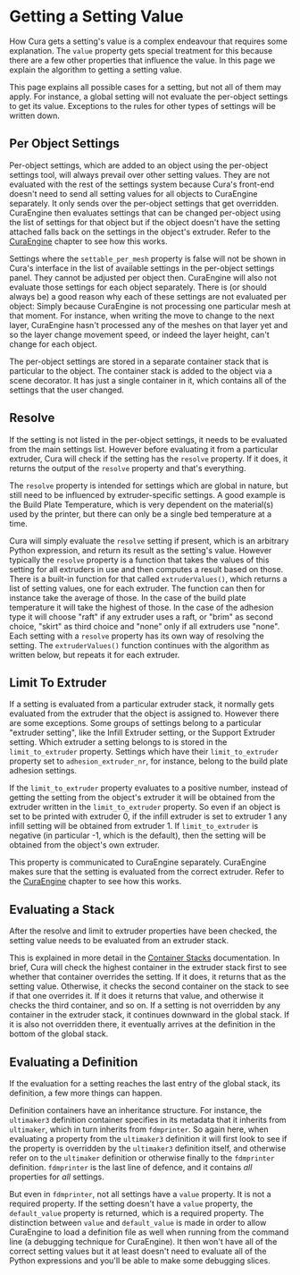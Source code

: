 Getting a Setting Value
====
How Cura gets a setting's value is a complex endeavour that requires some explanation. The `value` property gets special treatment for this because there are a few other properties that influence the value. In this page we explain the algorithm to getting a setting value.

This page explains all possible cases for a setting, but not all of them may apply. For instance, a global setting will not evaluate the per-object settings to get its value. Exceptions to the rules for other types of settings will be written down.

Per Object Settings
----
Per-object settings, which are added to an object using the per-object settings tool, will always prevail over other setting values. They are not evaluated with the rest of the settings system because Cura's front-end doesn't need to send all setting values for all objects to CuraEngine separately. It only sends over the per-object settings that get overridden. CuraEngine then evaluates settings that can be changed per-object using the list of settings for that object but if the object doesn't have the setting attached falls back on the settings in the object's extruder. Refer to the [CuraEngine](#CuraEngine) chapter to see how this works.

Settings where the `settable_per_mesh` property is false will not be shown in Cura's interface in the list of available settings in the per-object settings panel. They cannot be adjusted per object then. CuraEngine will also not evaluate those settings for each object separately. There is (or should always be) a good reason why each of these settings are not evaluated per object: Simply because CuraEngine is not processing one particular mesh at that moment. For instance, when writing the move to change to the next layer, CuraEngine hasn't processed any of the meshes on that layer yet and so the layer change movement speed, or indeed the layer height, can't change for each object.

The per-object settings are stored in a separate container stack that is particular to the object. The container stack is added to the object via a scene decorator. It has just a single container in it, which contains all of the settings that the user changed.

Resolve
----
If the setting is not listed in the per-object settings, it needs to be evaluated from the main settings list. However before evaluating it from a particular extruder, Cura will check if the setting has the `resolve` property. If it does, it returns the output of the `resolve` property and that's everything.

The `resolve` property is intended for settings which are global in nature, but still need to be influenced by extruder-specific settings. A good example is the Build Plate Temperature, which is very dependent on the material(s) used by the printer, but there can only be a single bed temperature at a time.

Cura will simply evaluate the `resolve` setting if present, which is an arbitrary Python expression, and return its result as the setting's value. However typically the `resolve` property is a function that takes the values of this setting for all extruders in use and then computes a result based on those. There is a built-in function for that called `extruderValues()`, which returns a list of setting values, one for each extruder. The function can then for instance take the average of those. In the case of the build plate temperature it will take the highest of those. In the case of the adhesion type it will choose "raft" if any extruder uses a raft, or "brim" as second choice, "skirt" as third choice and "none" only if all extruders use "none". Each setting with a `resolve` property has its own way of resolving the setting. The `extruderValues()` function continues with the algorithm as written below, but repeats it for each extruder.

Limit To Extruder
----
If a setting is evaluated from a particular extruder stack, it normally gets evaluated from the extruder that the object is assigned to. However there are some exceptions. Some groups of settings belong to a particular "extruder setting", like the Infill Extruder setting, or the Support Extruder setting. Which extruder a setting belongs to is stored in the `limit_to_extruder` property. Settings which have their `limit_to_extruder` property set to `adhesion_extruder_nr`, for instance, belong to the build plate adhesion settings.

If the `limit_to_extruder` property evaluates to a positive number, instead of getting the setting from the object's extruder it will be obtained from the extruder written in the `limit_to_extruder` property. So even if an object is set to be printed with extruder 0, if the infill extruder is set to extruder 1 any infill setting will be obtained from extruder 1. If `limit_to_extruder` is negative (in particular -1, which is the default), then the setting will be obtained from the object's own extruder.

This property is communicated to CuraEngine separately. CuraEngine makes sure that the setting is evaluated from the correct extruder. Refer to the [CuraEngine](#CuraEngine) chapter to see how this works.

Evaluating a Stack
----
After the resolve and limit to extruder properties have been checked, the setting value needs to be evaluated from an extruder stack.

This is explained in more detail in the [Container Stacks](container_stacks.md) documentation. In brief, Cura will check the highest container in the extruder stack first to see whether that container overrides the setting. If it does, it returns that as the setting value. Otherwise, it checks the second container on the stack to see if that one overrides it. If it does it returns that value, and otherwise it checks the third container, and so on. If a setting is not overridden by any container in the extruder stack, it continues downward in the global stack. If it is also not overridden there, it eventually arrives at the definition in the bottom of the global stack.

Evaluating a Definition
----
If the evaluation for a setting reaches the last entry of the global stack, its definition, a few more things can happen.

Definition containers have an inheritance structure. For instance, the `ultimaker3` definition container specifies in its metadata that it inherits from `ultimaker`, which in turn inherits from `fdmprinter`. So again here, when evaluating a property from the `ultimaker3` definition it will first look to see if the property is overridden by the `ultimaker3` definition itself, and otherwise refer on to the `ultimaker` definition or otherwise finally to the `fdmprinter` definition. `fdmprinter` is the last line of defence, and it contains *all* properties for *all* settings.

But even in `fdmprinter`, not all settings have a `value` property. It is not a required property. If the setting doesn't have a `value` property, the `default_value` property is returned, which is a required property. The distinction between `value` and `default_value` is made in order to allow CuraEngine to load a definition file as well when running from the command line (a debugging technique for CuraEngine). It then won't have all of the correct setting values but it at least doesn't need to evaluate all of the Python expressions and you'll be able to make some debugging slices.